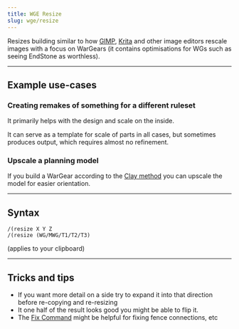 ```yaml
---
title: WGE Resize
slug: wge/resize
---
```


Resizes building similar to how [GIMP][], [Krita][] and other image editors rescale images with a focus on WarGears (it contains optimisations for WGs such as seeing EndStone as worthless).

---

## Example use-cases

### Creating remakes of something for a different ruleset

It primarily helps with the design and scale on the inside.

It can serve as a template for scale of parts in all cases, but sometimes produces output, which requires almost no refinement.

### Upscale a planning model

If you build a WarGear according to the [Clay method][] you can upscale the model for easier orientation.

---

## Syntax

`/(resize X Y Z`  
`/(resize (WG/MWG/T1/T2/T3)`

(applies to your clipboard)

---

## Tricks and tips

- If you want more detail on a side try to expand it into that direction before re-copying and re-resizing
- It one half of the result looks good you might be able to flip it.
- The [Fix Command][] might be helpful for fixing fence connections, etc


[Fix Command]: #wge/fix
[GIMP]: https://www.gimp.org/
[Krita]: https://krita.org/en/
[Clay method]: https://www.youtube.com/watch?v=Yj2YEs7ZrpY
